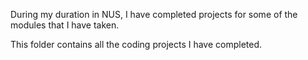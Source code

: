 During my duration in NUS, I have completed projects for some of the modules that I have taken.

This folder contains all the coding projects I have completed.
